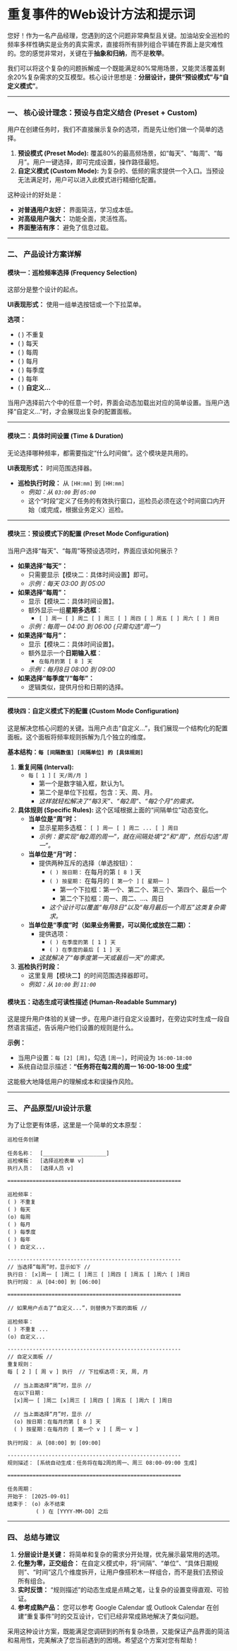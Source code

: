 # 重复事件的Web设计方法和提示词



您好！作为一名产品经理，您遇到的这个问题非常典型且关键。加油站安全巡检的频率多样性确实是业务的真实需求，直接将所有排列组合平铺在界面上是灾难性的。您的感觉非常对，关键在于**抽象和归纳**，而不是**枚举**。

我们可以将这个复杂的问题拆解成一个既能满足80%常用场景，又能灵活覆盖剩余20%复杂需求的交互模型。核心设计思想是：**分层设计，提供“预设模式”与“自定义模式”**。

------



### 一、 核心设计理念：预设与自定义结合 (Preset + Custom)



用户在创建任务时，我们不直接展示复杂的选项，而是先让他们做一个简单的选择。

1. **预设模式 (Preset Mode):** 覆盖80%的最高频场景，如“每天”、“每周”、“每月”。用户一键选择，即可完成设置，操作路径最短。
2. **自定义模式 (Custom Mode):** 为复杂的、低频的需求提供一个入口。当预设无法满足时，用户可以进入此模式进行精细化配置。

这种设计的好处是：

- **对普通用户友好：** 界面简洁，学习成本低。
- **对高级用户强大：** 功能全面，灵活性高。
- **界面整洁有序：** 避免了信息过载。

------



### 二、 产品设计方案详解





#### 模块一：巡检频率选择 (Frequency Selection)



这部分是整个设计的起点。

**UI表现形式：** 使用一组单选按钮或一个下拉菜单。

**选项：**

- ( ) 不重复
- ( ) 每天
- ( ) 每周
- ( ) 每月
- ( ) 每季度
- ( ) 每年
- ( ) **自定义...**

当用户选择前六个中的任意一个时，界面会动态加载出对应的简单设置。当用户选择“自定义...”时，才会展现出复杂的配置面板。

------



#### 模块二：具体时间设置 (Time & Duration)



无论选择哪种频率，都需要指定“什么时间做”。这个模块是共用的。

**UI表现形式：** 时间范围选择器。

- **巡检执行时段：** 从 `[HH:mm]` 到 `[HH:mm]`
  - *例如：从 `03:00` 到 `05:00`*
  - 这个“时段”定义了任务的有效执行窗口，巡检员必须在这个时间窗口内开始（或完成，根据业务定义）巡检。

------



#### 模块三：预设模式下的配置 (Preset Mode Configuration)



当用户选择“每天”、“每周”等预设选项时，界面应该如何展示？

- **如果选择“每天”：**
  - 只需要显示【模块二：具体时间设置】即可。
  - *示例：每天 03:00 到 05:00*
- **如果选择“每周”：**
  - 显示【模块二：具体时间设置】。
  - 额外显示一组**星期多选框**：
    - `[ ] 周一 [ ] 周二 [ ] 周三 [ ] 周四 [ ] 周五 [ ] 周六 [ ] 周日`
  - *示例：每周一 04:00 到 06:00 (只需勾选“周一”)*
- **如果选择“每月”：**
  - 显示【模块二：具体时间设置】。
  - 额外显示一个**日期输入框**：
    - `在每月的第 [ 8 ] 天`
  - *示例：每月8日 08:00 到 09:00*
- **如果选择“每季度”/“每年”：**
  - 逻辑类似，提供月份和日期的选择。

------



#### 模块四：自定义模式下的配置 (Custom Mode Configuration)



这是解决您核心问题的关键。当用户点击“自定义...”，我们展现一个结构化的配置面板。这个面板将频率规则拆解为几个独立的维度。

**基本结构：`每 [间隔数值] [间隔单位] 的 [具体规则]`**

1. **重复间隔 (Interval):**
   - `每` `[ 1 ]` `[ 天/周/月 ]`
     - 第一个是数字输入框，默认为1。
     - 第二个是单位下拉框，包含：天、周、月。
     - *这样就轻松解决了“每3天”、“每2周”、“每2个月”的需求。*
2. **具体规则 (Specific Rules):** 这个区域根据上面的“间隔单位”动态变化。
   - **当单位是“周”时：**
     - 显示星期多选框： `[ ] 周一 [ ] 周二 ... [ ] 周日`
     - *示例：要实现“每2周的周一”，就在间隔处填“2”和“周”，然后勾选“周一”。*
   - **当单位是“月”时：**
     - 提供两种互斥的选择（单选按钮）：
       - `( ) 按日期：` 在每月的第 `[ 8 ]` 天
       - `( ) 按星期：` 在每月的 `[ 第一个 ]` `[ 星期一 ]`
         - 第一个下拉框：第一个、第二个、第三个、第四个、最后一个
         - 第二个下拉框：周一、周二、...、周日
       - *这个设计可以覆盖“每月8日”以及“每月最后一个周五”这类复杂需求。*
   - **当单位是“季度”时（如果业务需要，可以简化或放在二期）：**
     - 提供选项：
       - `( ) 在季度的第 [ 1 ] 天`
       - `( ) 在季度的最后 [ 1 ] 天`
     - *这就解决了“每季度第一天或最后一天”的需求。*
3. **巡检执行时段：**
   - 这里复用【模块二】的时间范围选择器即可。
   - *例如：从 `10:00` 到 `11:00`*



#### 模块五：动态生成可读性描述 (Human-Readable Summary)



这是提升用户体验的关键一步。在用户进行自定义设置时，在旁边实时生成一段自然语言描述，告诉用户他们设置的规则是什么。

**示例：**

- 当用户设置：`每 [2] [周]`，勾选 `[周一]`，时间设为 `16:00-18:00`
- 系统自动显示描述：**“任务将在每2周的周一 16:00-18:00 生成”**

这能极大地降低用户的理解成本和误操作风险。

------



### 三、 产品原型/UI设计示意



为了让您更有体感，这里是一个简单的文本原型：

```
巡检任务创建

任务名称：  [____________________]
巡检模板：  [选择巡检表单 v]
执行人员：  [选择人员 v]

=======================================================

巡检频率：
( ) 不重复
( ) 每天
(o) 每周
( ) 每月
( ) 每季度
( ) 每年
( ) 自定义...

-------------------------------------------------------
// 当选择“每周”时，显示如下 //
执行日： [x]周一 [ ]周二 [ ]周三 [ ]周四 [ ]周五 [ ]周六 [ ]周日
执行时段： 从 [04:00] 到 [06:00]

=======================================================

// 如果用户点击了“自定义...”，则替换为下面的面板 //

巡检频率：
( ) 不重复 ...
(o) 自定义...

-------------------------------------------------------
// 自定义面板 //
重复规则：
每 [ 2 ] [ 周 v ] 执行  // 下拉框选项：天, 周, 月

  // 当上面选择“周”时，显示 //
  在以下日期：
  [x]周一 [ ]周二 [x]周三 [ ]周四 [ ]周五 [ ]周六 [ ]周日

  // 当上面选择“月”时，显示 //
  (o) 按日期：在每月的第 [ 8 ] 天
  ( ) 按星期：在每月的 [ 第一个 v ] [ 周一 v ]

执行时段： 从 [08:00] 到 [09:00]

-------------------------------------------------------
规则描述： [系统自动生成：任务将在每2周的周一、周三 08:00-09:00 生成]

=======================================================

任务周期：
开始于： [2025-09-01]
结束于： (o) 永不结束
         ( ) 在 [YYYY-MM-DD] 之后
```

------



### 四、 总结与建议



1. **分层设计是关键：** 将简单和复杂的需求分开处理，优先展示最常用的选项。
2. **化整为零，正交组合：** 在自定义模式中，将“间隔”、“单位”、“具体日期规则”、“时间”这几个维度拆开，让用户像搭积木一样组合，而不是我们去预设所有组合。
3. **实时反馈：** “规则描述”的动态生成是点睛之笔，让复杂的设置变得直观、可验证。
4. **参考成熟产品：** 您可以参考 Google Calendar 或 Outlook Calendar 在创建“重复事件”时的交互设计，它们已经非常成熟地解决了类似问题。

采用这种设计方案，既能满足您调研到的所有复杂场景，又能保证产品界面的简洁和易用性，完美解决了您当前遇到的困境。希望这个方案对您有帮助！